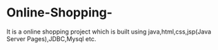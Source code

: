 # Online-Shopping-
It is a online shopping project which is built using java,html,css,jsp(Java Server Pages),JDBC,Mysql etc.
